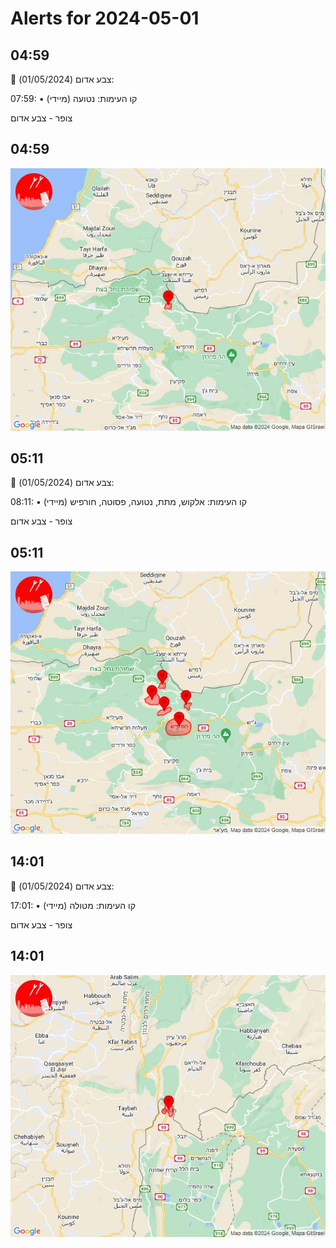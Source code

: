 # Alerts for 2024-05-01

## 04:59

🔴 צבע אדום (01/05/2024):

07:59:
• קו העימות: נטועה (מיידי)

צופר - צבע אדום

## 04:59

![Photo](images/20740.jpg)

## 05:11

🔴 צבע אדום (01/05/2024):

08:11:
• קו העימות: אלקוש, מתת, נטועה, פסוטה, חורפיש (מיידי)

צופר - צבע אדום

## 05:11

![Photo](images/20742.jpg)

## 14:01

🔴 צבע אדום (01/05/2024):

17:01:
• קו העימות: מטולה (מיידי)

צופר - צבע אדום

## 14:01

![Photo](images/20744.jpg)

